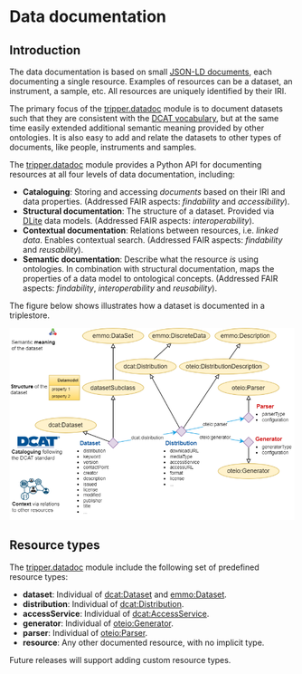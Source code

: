 Data documentation
==================
<!-- markdownlint-disable MD007 -->


Introduction
------------
The data documentation is based on small [JSON-LD documents], each documenting a single resource.
Examples of resources can be a dataset, an instrument, a sample, etc.
All resources are uniquely identified by their IRI.

The primary focus of the [tripper.datadoc] module is to document datasets such that they are consistent with the [DCAT vocabulary], but at the same time easily extended additional semantic meaning provided by other ontologies.
It is also easy to add and relate the datasets to other types of documents, like people, instruments and samples.

The [tripper.datadoc] module provides a Python API for documenting resources at all four levels of data documentation, including:

- **Cataloguing**: Storing and accessing *documents* based on their IRI and data properties.
  (Addressed FAIR aspects: *findability* and *accessibility*).
- **Structural documentation**: The structure of a dataset. Provided via [DLite] data models.
  (Addressed FAIR aspects: *interoperability*).
- **Contextual documentation**: Relations between resources, i.e. *linked data*. Enables contextual search.
  (Addressed FAIR aspects: *findability* and *reusability*).
- **Semantic documentation**: Describe what the resource *is* using ontologies. In combination with structural documentation, maps the properties of a data model to ontological concepts.
  (Addressed FAIR aspects: *findability*, *interoperability* and *reusability*).

The figure below shows illustrates how a dataset is documented in a triplestore.

![Documentation of a dataset](https://raw.githubusercontent.com/EMMC-ASBL/tripper/refs/heads/master/docs/figs/dataset-Dataset.png)


Resource types
--------------
The [tripper.datadoc] module include the following set of predefined resource types:

- **dataset**: Individual of [dcat:Dataset] and [emmo:Dataset].
- **distribution**: Individual of [dcat:Distribution].
- **accessService**: Individual of [dcat:AccessService].
- **generator**: Individual of [oteio:Generator].
- **parser**: Individual of [oteio:Parser].
- **resource**: Any other documented resource, with no implicit type.

Future releases will support adding custom resource types.



[tripper.datadoc]: https://emmc-asbl.github.io/tripper/latest/datadoc/introduction
[DCAT vocabulary]: https://www.w3.org/TR/vocab-dcat-3/
[DLite]: https://github.com/SINTEF/dlite
[YAML]: https://yaml.org/
[JSON-LD documents]: https://json-ld.org/
[JSON-LD]: https://www.w3.org/TR/json-ld/
[default JSON-LD context]: https://raw.githubusercontent.com/EMMC-ASBL/tripper/refs/heads/master/tripper/context/0.2/context.json
[predefined prefixes]: prefixes.md
[predefined keywords]: keywords.md
[dcat:Dataset]: https://www.w3.org/TR/vocab-dcat-3/#Class:Dataset
[dcat:Distribution]: https://www.w3.org/TR/vocab-dcat-3/#Class:Distribution
[dcat:AccessService]: https://www.w3.org/TR/vocab-dcat-3/#Class:AccessService
[emmo:Dataset]: https://w3id.org/emmo#EMMO_194e367c_9783_4bf5_96d0_9ad597d48d9a
[oteio:Generator]: https://w3id.org/emmo/domain/oteio/Generator
[oteio:Parser]: https://w3id.org/emmo/domain/oteio/Parser
[store()]: ../../api_reference/datadoc/dataset/#tripper.datadoc.dataset.store
[as_jsonld()]: ../../api_reference/datadoc/dataset/#tripper.datadoc.dataset.as_jsonld
[save_datadoc()]:
../../api_reference/datadoc/dataset/#tripper.datadoc.dataset.save_datadoc
[semdata.yaml]: https://raw.githubusercontent.com/EMMC-ASBL/tripper/refs/heads/master/tests/input/semdata.yaml
[semdata.csv]: https://raw.githubusercontent.com/EMMC-ASBL/tripper/refs/heads/master/tests/input/semdata.csv
[TableDoc]: https://emmc-asbl.github.io/tripper/latest/api_reference/datadoc/tabledoc/#tripper.datadoc.tabledoc.TableDoc
